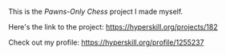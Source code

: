 This is the *Pawns-Only Chess* project I made myself.

Here's the link to the project: https://hyperskill.org/projects/182

Check out my profile: https://hyperskill.org/profile/1255237